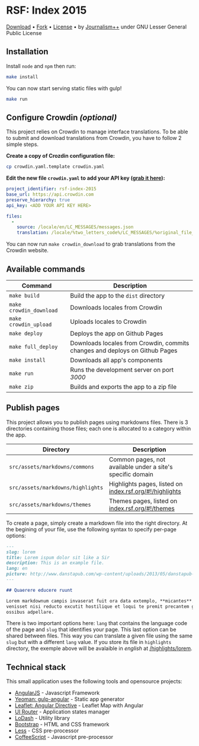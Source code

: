 # RSF: Index 2015

[Download](https://github.com/jplusplus/rsf-index-2015/archive/gh-pages.zip) • [Fork](https://github.com/jplusplus/rsf-index-2015) • [License](https://github.com/jplusplus/rsf-index-2015/blob/master/LICENSE)  •
by [Journalism++](http://jplusplus.org/) under GNU Lesser General Public License

## Installation

Install `node` and `npm` then run:

```bash
make install
```

You can now start serving static files with gulp!

```bash
make run
```

## Configure Crowdin *(optional)*

This project relies on Crowdin to manage interface translations. To be able to submit and download translations from Crowdin, you have to follow 2 simple steps.

**Create a copy of Crozdin configuration file:**

```bash
cp crowdin.yaml.template crowdin.yaml
```

**Edit the new file ```crowdin.yaml``` to add your API key ([grab it here](https://crowdin.com/project/rsf-index-2015/settings#api)):**


```yaml
project_identifier: rsf-index-2015
base_url: https://api.crowdin.com
preserve_hierarchy: true
api_key: <ADD YOUR API KEY HERE>

files:
  -
    source: /locale/en/LC_MESSAGES/messages.json
    translation: /locale/%two_letters_code%/LC_MESSAGES/%original_file_name%
```

You can now run ```make crowdin_download``` to grab translations from the Crowdin website.

## Available commands

Command | Description
--- | ---
`make build` | Build the app to the `dist` directory
`make crowdin_download` | Downloads locales from Crowdin
`make crowdin_upload` | Uploads locales to Crowdin
`make deploy` | Deploys the app on Github Pages
`make full_deploy` | Downloads locales from Crowdin, commits changes and deploys on Github Pages
`make install` | Downloads all app's components
`make run` | Runs the development server on port *3000*
`make zip` | Builds and exports the app to a zip file

## Publish pages

This project allows you to publish pages using markdowns files. There is 3 directories containing those files; each one is allocated to a category within the app.

Directory | Description
--- | ---
`src/assets/markdowns/commons` | Common pages, not available under a site's specific domain
`src/assets/markdowns/highlights` | Highlights pages, listed on [index.rsf.org/#!/highlights](http://index.rsf.org/#!/highlights)
`src/assets/markdowns/themes` | Themes pages, listed on [index.rsf.org/#!/themes](http://index.rsf.org/#!/themes)

To create a page, simply create a markdown file into the right directory. At the begining of your file, use the following syntax to specify per-page options:

```markdown
---
slug: lorem
title: Lorem ispum dolor sit like a Sir
description: This is an example file.
lang: en
picture: http://www.danstapub.com/wp-content/uploads/2013/05/danstapub-reporter-sans-frontiere-betc-liberte-presse-dictateur-nouvelle-campagne-4.jpg
---

## Quaerere educere ruunt

Lorem markdownum campis invaserat fuit ora data extemplo, **micantes**. Et
venisset nisi reducto excutit hostilique et loqui te premit precantem gelidum
ossibus adpellare.

```

There is two important options here: `lang` that contains the language code of the page and `slug` that identifies your page. This last option can be shared between files. This way you can translate a given file using the same `slug` but with a different `lang` value. If you store its file in `highlights` directory, the exemple above will be avalaible in *english* at [/highlights/lorem](http://index.rsf.org/#!/highlights/lorem).

## Technical stack

This small application uses the following tools and opensource projects:

* [AngularJS](https://angularjs.org/) - Javascript Framework
* [Yeoman: gulp-angular](https://github.com/Swiip/generator-gulp-angular) - Static app generator
* [Leaflet: Angular Directive](http://tombatossals.github.io/angular-leaflet-directive/) - Leaflet Map with Angular
* [UI Router](https://github.com/angular-ui/ui-router/) - Application states manager
* [LoDash](http://lodash.com/) - Utility library
* [Bootstrap](http://getbootstrap.com/) - HTML and CSS framework
* [Less](http://lesscss.org/) - CSS pre-processor
* [CoffeeScript](http://coffeescript.org/) - Javascript pre-processor
